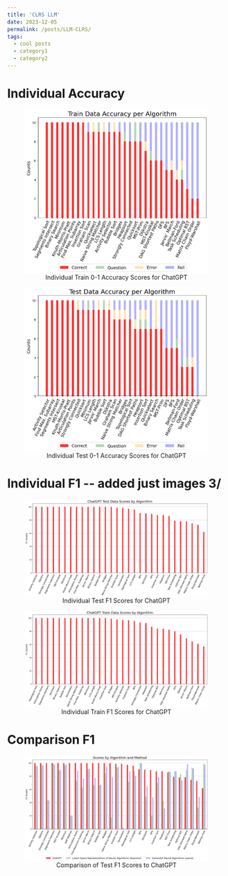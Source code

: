 ```yaml
---
title: 'CLRS LLM'
date: 2023-12-05
permalink: /posts/LLM-CLRS/
tags:
  - cool posts
  - category1
  - category2
---
```

# Individual Accuracy
<figure>
  <img src="../images/CLRS-FIGURES/Train_accuracy_2.png" alt="Individual Train 0-1 Accuracy Scores for ChatGPT" width="500" style="display: block; margin: 0 auto;">
  <figcaption style="text-align: center;">Individual Train 0-1 Accuracy Scores for ChatGPT</figcaption>
</figure>
<!-- ![](../images/CLRS-FIGURES/Test_accuracy_2.png) -->
<figure>
  <img src="../images/CLRS-FIGURES/Test_accuracy_2.png" alt="Individual Test 0-1 Accuracy Scores for ChatGPT" width="500" style="display: block; margin: 0 auto;">
  <figcaption style="text-align: center;">Individual Test 0-1 Accuracy Scores for ChatGPT</figcaption>
</figure>

# Individual F1 -- added just images 3/
<figure>
  <img src="../images/CLRS-FIGURES/bar_chart_3_test.png" width="500" style="display: block; margin: 0 auto;">
  <figcaption style="text-align: center;">Individual Test F1 Scores for ChatGPT</figcaption>
</figure>
<!-- ![](images/CLRS-FIGURES/bar_chart_3_train.png) -->
<figure>
  <img src="../images/CLRS-FIGURES/bar_chart_3_train.png" alt="Individual Train F1 Scores for ChatGPT" width="500" style="display: block; margin: 0 auto;">
  <figcaption style="text-align: center;">Individual Train F1 Scores for ChatGPT</figcaption>
</figure>

# Comparison F1
<figure>
  <img src="../images/CLRS-FIGURES/Test_compare_F1.png" alt="Comparison of Test F1 Scores to ChatGPT" width="500" style="display: block; margin: 0 auto;">
  <figcaption style="text-align: center;">Comparison of Test F1 Scores to ChatGPT</figcaption>
</figure>
